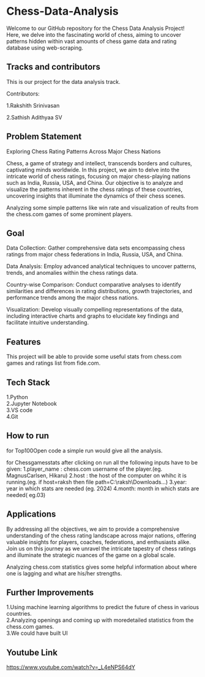 
# Chess-Data-Analysis

Welcome to our GitHub repository for the Chess Data Analysis Project! Here, we delve into the fascinating world of chess, aiming to uncover  patterns hidden within vast amounts of chess game data and rating database using web-scraping.

## Tracks and contributors
This is our project for the data analysis track.

Contributors:

1.Rakshith Srinivasan

2.Sathish Adithyaa SV



## Problem Statement


Exploring Chess Rating Patterns Across Major Chess Nations

Chess, a game of strategy and intellect, transcends borders and cultures, captivating minds worldwide. In this project, we aim to delve into the intricate world of chess ratings, focusing on major chess-playing nations such as India, Russia, USA, and China. Our objective is to analyze and visualize the patterns inherent in the chess ratings of these countries, uncovering insights that illuminate the dynamics of their chess scenes.

Analyzing some simple patterns like win rate and visualization of reults from the chess.com games of some prominent players.


## Goal


Data Collection: Gather comprehensive data sets encompassing chess ratings from major chess federations in India, Russia, USA, and China.

Data Analysis: Employ advanced analytical techniques to uncover patterns, trends, and anomalies within the chess ratings data.

Country-wise Comparison: Conduct comparative analyses to identify similarities and differences in rating distributions, growth trajectories, and performance trends among the major chess nations.

Visualization: Develop visually compelling representations of the data, including interactive charts and graphs  to elucidate key findings and facilitate intuitive understanding.



## Features
This project will be able to provide some useful stats from chess.com games and ratings list from fide.com.

## Tech Stack
1.Python<br>
2.Jupyter Notebook<br>
3.VS code<br>
4.Git<br>
## How to run
for Top100Open code a simple run would give all the analysis.

for Chessgamesstats after clicking on run all
the following inputs have to be given:
1.player_name : chess.com username of the player.(eg. MagnusCarlsen, Hikaru)
2.host : the host of the computer on whihc it is running.(eg. if host=raksh then file path=C:\raksh\Downloads\...)
3.year: year in which stats are needed (eg. 2024)
4.month: month in which stats are needed( eg.03)
## Applications

By addressing all the objectives, we aim to provide a comprehensive understanding of the chess rating landscape across major nations, offering valuable insights for players, coaches, federations, and enthusiasts alike. Join us on this journey as we unravel the intricate tapestry of chess ratings and illuminate the strategic nuances of the game on a global scale.

Analyzing chess.com statistics gives some helpful information about where one is lagging and what are his/her strengths.
## Further Improvements

1.Using machine learning algorithms to predict the future of chess in various countries.<br>
2.Analyzing openings and coming up with moredetailed statistics from the chess.com games.<br>
3.We could have built UI<br>
## Youtube Link
https://www.youtube.com/watch?v=_L4eNPS64dY

